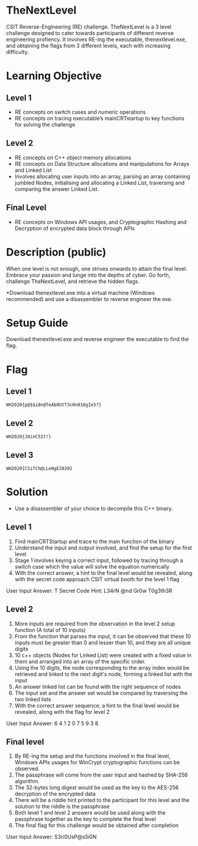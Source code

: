 # TheNextLevel 

CSIT Reverse-Engineering (RE) challenge.
TheNextLevel is a 3 level challenge designed to cater towards participants of different reverse engineering profiency. 
It involves RE-ing the executable, thenextlevel.exe, and obtaining the flags from 3 different levels, each with increasing difficulty.

# Learning Objective
## Level 1
- RE concepts on switch cases and numeric operations
- RE concepts on tracing executable’s mainCRTstartup to key functions for solving the challenge

## Level 2
- RE concepts on C++ object memory allocations
- RE concepts on Data Structure allocations and manipulations for Arrays and Linked List
- Involves allocating user inputs into an array, parsing an array containing jumbled Nodes, initialising and allocating a Linked List, traversing and comparing the answer Linked List.

## Final Level
- RE concepts on Windows API usages, and Cryptographic Hashing and Decryption of encrypted data block through APIs

# Description (public)

When one level is not enough, one strives onwards to attain the final level. Embrace your passion and lunge into the depths of cyber. Go forth, challenge TheNextLevel, and retrieve the hidden flags. 

\*Download thenextlevel.exe into a virtual machine (Windows recommended) and use a disassembler to reverse engineer the exe.  

# Setup Guide

Download thenextlevel.exe and reverse engineer the executable to find the flag.

# Flag
## Level 1
`WH2020{p@$$i0n@TeAb0UtT3cHn010gIe5?}`
## Level 2
`WH2020{J0inC5It!}`
## Level 3
`WH2020{C5iTCh@LLeNgE2020}`

# Solution
- Use a disassembler of your choice to decompile this C++ binary.

## Level 1
1. Find mainCRTStartup and trace to the main function of the binary
2. Understand the input and output involved, and find the setup for the first level
3. Stage 1 involves keying a correct input, followed by tracing through a switch case which the value will solve the equation numerically
4. With the correct answer, a hint to the final level would be revealed, along with the secret code approach CSIT virtual booth for the level 1 flag

User Input Answer: T
Secret Code Hint: L34rN @nd Gr0w T0g3th3R

## Level 2
1. More inputs are required from the observation in the level 2 setup function (A total of 10 inputs)
2. From the function that parses the input, it can be observed that these 10 inputs must be greater than 0 and lesser than 10, and they are all unique digits
3. 10 c++ objects (Nodes for Linked List) were created with a fixed value in them and arranged into an array of the specific order.
4. Using the 10 digits, the node corresponding to the array index would be retrieved and linked to the next digit's node, forming a linked list with the input
5. An answer linked list can be found with the right sequence of nodes
6. The input set and the answer set would be compared by traversing the two linked lists
7. With the correct answer sequence, a hint to the final level would be revealed, along with the flag for level 2

User Input Answer: 6 4 1 2 0 7 5 9 3 8

## Final level
1. By RE-ing the setup and the functions involved in the final level, Windows APIs usages for WinCrypt cryptographic functions can be observed.
2. The passphrase will come from the user input and hashed by SHA-256 algorithm.
3. The 32-bytes long digest would be used as the key to the AES-256 decryption of the encrypted data
4. There will be a riddle hint printed to the participant for this level and the solution to the riddle is the passphrase
5. Both level 1 and level 2 answers would be used along with the passphrase together as the key to complete the final level
6. The final flag for this challenge would be obtained after completion

User Input Answer: S3ri0UsP@s5i0N
